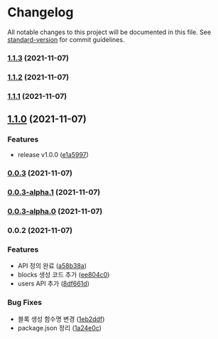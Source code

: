 # Changelog

All notable changes to this project will be documented in this file. See [standard-version](https://github.com/conventional-changelog/standard-version) for commit guidelines.

### [1.1.3](https://github.com/ryum91/kakaowork-api/compare/v1.1.2...v1.1.3) (2021-11-07)

### [1.1.2](https://github.com/ryum91/kakaowork-api/compare/v1.1.1...v1.1.2) (2021-11-07)

### [1.1.1](https://github.com/ryum91/kakaowork-api/compare/v1.1.0...v1.1.1) (2021-11-07)

## [1.1.0](https://github.com/ryum91/kakaowork-api/compare/v0.0.3...v1.1.0) (2021-11-07)


### Features

* release v1.0.0 ([e1a5997](https://github.com/ryum91/kakaowork-api/commit/e1a59977a2cfec6d6e7326c24ab1c2319f15eac4))

### [0.0.3](https://github.com/ryum91/kakaowork-api/compare/v0.0.3-alpha.1...v0.0.3) (2021-11-07)

### [0.0.3-alpha.1](https://github.com/ryum91/kakaowork-api/compare/v0.0.3-alpha.0...v0.0.3-alpha.1) (2021-11-07)

### [0.0.3-alpha.0](https://github.com/ryum91/kakaowork-api/compare/v0.0.2...v0.0.3-alpha.0) (2021-11-07)

### 0.0.2 (2021-11-07)


### Features

* API 정의 완료 ([a58b38a](https://github.com/ryum91/kakaowork-api/commit/a58b38a7a2c3f5f07a4c670ae619f7a37b8d828b))
* blocks 생성 코드 추가 ([ee804c0](https://github.com/ryum91/kakaowork-api/commit/ee804c085639c34d064cf170acb5bcaab98bff0a))
* users API 추가 ([8df661d](https://github.com/ryum91/kakaowork-api/commit/8df661d53b5545f2dea0e6915a8c8561c09d3df6))


### Bug Fixes

* 블록 생성 함수명 변경 ([1eb2ddf](https://github.com/ryum91/kakaowork-api/commit/1eb2ddf2cd3e11e312256b4c8f2fec7229ade166))
* package.json 정리 ([1a24e0c](https://github.com/ryum91/kakaowork-api/commit/1a24e0c2f5397e4272275364ff5f53936b6df5de))
